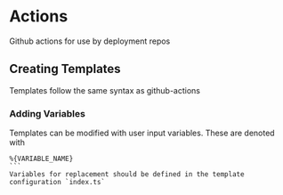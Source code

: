 # Actions

Github actions for use by deployment repos

## Creating Templates
Templates follow the same syntax as github-actions 

### Adding Variables
Templates can be modified with user input variables. These are denoted with
````
%{VARIABLE_NAME}
```
Variables for replacement should be defined in the template configuration `index.ts`